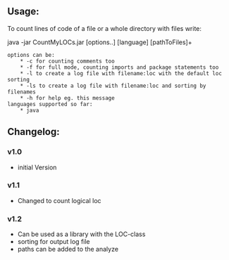 ## Usage:

To count lines of code of a file or a whole directory with files write:

java -jar CountMyLOCs.jar [options..] [language] [pathToFiles]+

	options can be: 
		* -c for counting comments too
		* -f for full mode, counting imports and package statements too
		* -l to create a log file with filename:loc with the default loc sorting
		* -ls to create a log file with filename:loc and sorting by filenames 
		* -h for help eg. this message
	languages supported so far: 
		* java

## Changelog:

### v1.0 
- initial Version 

### v1.1 
- Changed to count logical loc

### v1.2 
- Can be used as a library with the LOC-class
- sorting for output log file
- paths can be added to the analyze